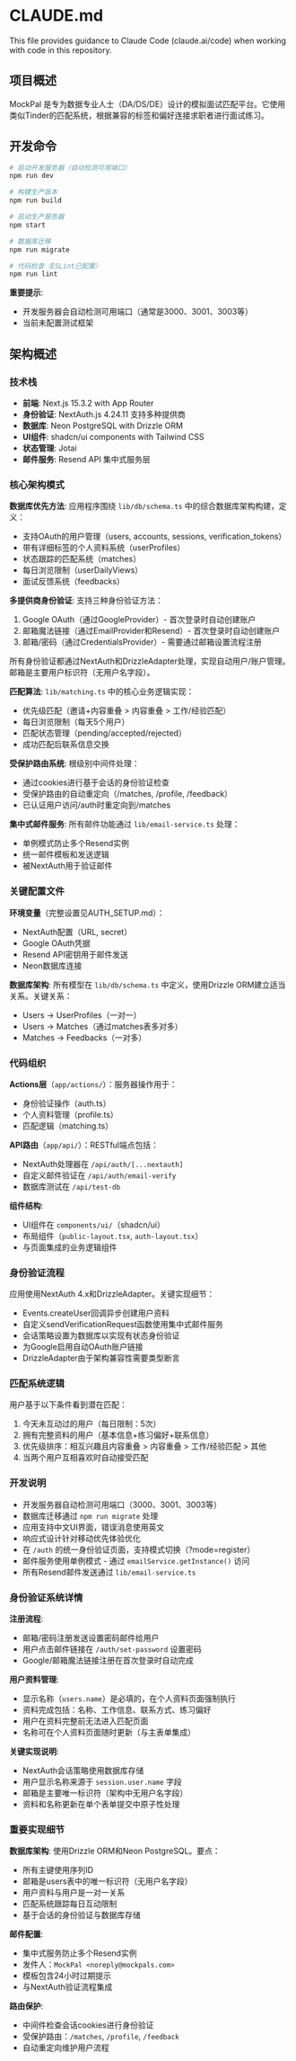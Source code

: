 # CLAUDE.md

This file provides guidance to Claude Code (claude.ai/code) when working with code in this repository.

## 项目概述

MockPal 是专为数据专业人士（DA/DS/DE）设计的模拟面试匹配平台。它使用类似Tinder的匹配系统，根据兼容的标签和偏好连接求职者进行面试练习。

## 开发命令

```bash
# 启动开发服务器（自动检测可用端口）
npm run dev

# 构建生产版本
npm run build

# 启动生产服务器
npm start

# 数据库迁移
npm run migrate

# 代码检查（ESLint已配置）
npm run lint
```

**重要提示**: 
- 开发服务器会自动检测可用端口（通常是3000、3001、3003等）
- 当前未配置测试框架

## 架构概述

### 技术栈
- **前端**: Next.js 15.3.2 with App Router
- **身份验证**: NextAuth.js 4.24.11 支持多种提供商
- **数据库**: Neon PostgreSQL with Drizzle ORM
- **UI组件**: shadcn/ui components with Tailwind CSS
- **状态管理**: Jotai
- **邮件服务**: Resend API 集中式服务层

### 核心架构模式

**数据库优先方法**: 应用程序围绕 `lib/db/schema.ts` 中的综合数据库架构构建，定义：
- 支持OAuth的用户管理（users, accounts, sessions, verification_tokens）
- 带有详细标签的个人资料系统（userProfiles）
- 状态跟踪的匹配系统（matches）
- 每日浏览限制（userDailyViews）
- 面试反馈系统（feedbacks）

**多提供商身份验证**: 支持三种身份验证方法：
1. Google OAuth（通过GoogleProvider）- 首次登录时自动创建账户
2. 邮箱魔法链接（通过EmailProvider和Resend）- 首次登录时自动创建账户
3. 邮箱/密码（通过CredentialsProvider）- 需要通过邮箱设置流程注册

所有身份验证都通过NextAuth和DrizzleAdapter处理，实现自动用户/账户管理。邮箱是主要用户标识符（无用户名字段）。

**匹配算法**: `lib/matching.ts` 中的核心业务逻辑实现：
- 优先级匹配（邀请+内容重叠 > 内容重叠 > 工作/经验匹配）
- 每日浏览限制（每天5个用户）
- 匹配状态管理（pending/accepted/rejected）
- 成功匹配后联系信息交换

**受保护路由系统**: 根级别中间件处理：
- 通过cookies进行基于会话的身份验证检查
- 受保护路由的自动重定向（/matches, /profile, /feedback）
- 已认证用户访问/auth时重定向到/matches

**集中式邮件服务**: 所有邮件功能通过 `lib/email-service.ts` 处理：
- 单例模式防止多个Resend实例
- 统一邮件模板和发送逻辑
- 被NextAuth用于验证邮件

### 关键配置文件

**环境变量**（完整设置见AUTH_SETUP.md）：
- NextAuth配置（URL, secret）
- Google OAuth凭据
- Resend API密钥用于邮件发送
- Neon数据库连接

**数据库架构**: 所有模型在 `lib/db/schema.ts` 中定义，使用Drizzle ORM建立适当关系。关键关系：
- Users -> UserProfiles（一对一）
- Users -> Matches（通过matches表多对多）
- Matches -> Feedbacks（一对多）

### 代码组织

**Actions层**（`app/actions/`）：服务器操作用于：
- 身份验证操作（auth.ts）
- 个人资料管理（profile.ts） 
- 匹配逻辑（matching.ts）

**API路由**（`app/api/`）：RESTful端点包括：
- NextAuth处理器在 `/api/auth/[...nextauth]`
- 自定义邮件验证在 `/api/auth/email-verify`
- 数据库测试在 `/api/test-db`

**组件结构**: 
- UI组件在 `components/ui/`（shadcn/ui）
- 布局组件（`public-layout.tsx`, `auth-layout.tsx`）
- 与页面集成的业务逻辑组件

### 身份验证流程

应用使用NextAuth 4.x和DrizzleAdapter。关键实现细节：
- Events.createUser回调异步创建用户资料
- 自定义sendVerificationRequest函数使用集中式邮件服务
- 会话策略设置为数据库以实现有状态身份验证
- 为Google启用自动OAuth账户链接
- DrizzleAdapter由于架构兼容性需要类型断言

### 匹配系统逻辑

用户基于以下条件看到潜在匹配：
1. 今天未互动过的用户（每日限制：5次）
2. 拥有完整资料的用户（基本信息+练习偏好+联系信息）
3. 优先级排序：相互兴趣且内容重叠 > 内容重叠 > 工作/经验匹配 > 其他
4. 当两个用户互相喜欢时自动接受匹配

### 开发说明

- 开发服务器自动检测可用端口（3000、3001、3003等）
- 数据库迁移通过 `npm run migrate` 处理
- 应用支持中文UI界面，错误消息使用英文
- 响应式设计针对移动优先体验优化
- 在 `/auth` 的统一身份验证页面，支持模式切换（?mode=register）
- 邮件服务使用单例模式 - 通过 `emailService.getInstance()` 访问
- 所有Resend邮件发送通过 `lib/email-service.ts`

### 身份验证系统详情

**注册流程**:
- 邮箱/密码注册发送设置密码邮件给用户
- 用户点击邮件链接在 `/auth/set-password` 设置密码
- Google/邮箱魔法链接注册在首次登录时自动完成

**用户资料管理**:
- 显示名称（`users.name`）是必填的，在个人资料页面强制执行
- 资料完成包括：名称、工作信息、联系方式、练习偏好
- 用户在资料完整前无法进入匹配页面
- 名称可在个人资料页面随时更新（与主表单集成）

**关键实现说明**:
- NextAuth会话策略使用数据库存储
- 用户显示名称来源于 `session.user.name` 字段
- 邮箱是主要唯一标识符（架构中无用户名字段）
- 资料和名称更新在单个表单提交中原子性处理

### 重要实现细节

**数据库架构**: 使用Drizzle ORM和Neon PostgreSQL。要点：
- 所有主键使用序列ID
- 邮箱是users表中的唯一标识符（无用户名字段）
- 用户资料与用户是一对一关系
- 匹配系统跟踪每日互动限制
- 基于会话的身份验证与数据库存储

**邮件配置**: 
- 集中式服务防止多个Resend实例
- 发件人：`MockPal <noreply@mockpals.com>` 
- 模板包含24小时过期提示
- 与NextAuth验证流程集成

**路由保护**:
- 中间件检查会话cookies进行身份验证
- 受保护路由：`/matches`, `/profile`, `/feedback`
- 自动重定向维护用户流程